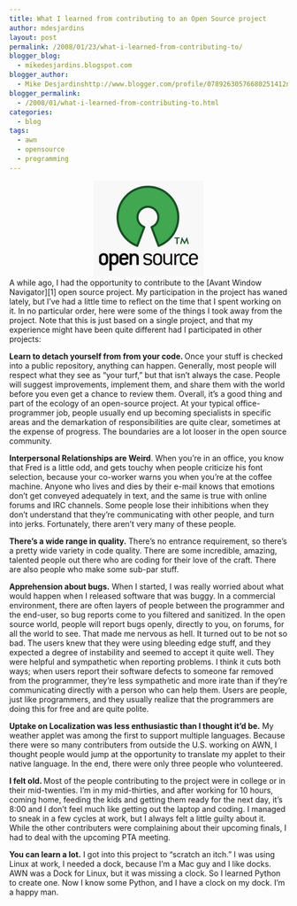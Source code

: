 ```yaml
---
title: What I learned from contributing to an Open Source project
author: mdesjardins
layout: post
permalink: /2008/01/23/what-i-learned-from-contributing-to/
blogger_blog:
  - mikedesjardins.blogspot.com
blogger_author:
  - Mike Desjardinshttp://www.blogger.com/profile/07892630576680251412noreply@blogger.com
blogger_permalink:
  - /2008/01/what-i-learned-from-contributing-to.html
categories:
  - blog
tags:
  - awn
  - opensource
  - programming
---
```

<center>
<img src="/assets/images/opensource_logo-772137.gif" alt="" border="0" />
</center>
A while ago, I had the opportunity to contribute to the [Avant Window Navigator][1] open source project. My participation in the project has waned lately, but I&#8217;ve had a little time to reflect on the time that I spent working on it. In no particular order, here were some of the things I took away from the project. Note that this is just based on a single project, and that my experience might have been quite different had I participated in other projects:

<span style="font-weight: bold;">Learn to detach yourself from from your code. </span> Once your stuff is checked into a public repository, anything can happen. Generally, most people will respect what they see as &#8220;your turf,&#8221; but that isn&#8217;t always the case. People will suggest improvements, implement them, and share them with the world before you even get a chance to review them. Overall, it&#8217;s a good thing and part of the ecology of an open-source project. At your typical office-programmer job, people usually end up becoming specialists in specific areas and the demarkation of responsibilities are quite clear, sometimes at the expense of progress. The boundaries are a lot looser in the open source community.

<span style="font-weight: bold;">Interpersonal Relationships are Weird</span>. When you&#8217;re in an office, you know that Fred is a little odd, and gets touchy when people criticize his font selection, because your co-worker warns you when you&#8217;re at the coffee machine. Anyone who lives and dies by their e-mail knows that emotions don&#8217;t get conveyed adequately in text, and the same is true with online forums and IRC channels. Some people lose their inhibitions when they don&#8217;t understand that they&#8217;re communicating with other people, and turn into jerks. Fortunately, there aren&#8217;t very many of these people.

<span style="font-weight: bold;">There&#8217;s a wide range in quality.</span> There&#8217;s no entrance requirement, so there&#8217;s a pretty wide variety in code quality. There are some incredible, amazing, talented people out there who are coding for their love of the craft. There are also people who make some sub-par stuff.

<span style="font-weight: bold;">Apprehension about bugs.</span> When I started, I was really worried about what would happen when I released software that was buggy. In a commercial environment, there are often layers of people between the programmer and the end-user, so bug reports come to you filtered and sanitized. In the open source world, people will report bugs openly, directly to you, on forums, for all the world to see. That made me nervous as hell. It turned out to be not so bad. The users knew that they were using bleeding edge stuff, and they expected a degree of instability and seemed to accept it quite well. They were helpful and sympathetic when reporting problems. I think it cuts both ways; when users report their software defects to someone far removed from the programmer, they&#8217;re less sympathetic and more irate than if they&#8217;re communicating directly with a person who can help them. Users are people, just like programmers, and they usually realize that the programmers are doing this for free and are quite polite.

<span style="font-weight: bold;">Uptake on Localization was less enthusiastic than I thought it&#8217;d be.</span> My weather applet was among the first to support multiple languages. Because there were so many contributers from outside the U.S. working on AWN, I thought people would jump at the opportunity to translate my applet to their native language. In the end, there were only three people who volunteered.

<span style="font-weight: bold;">I felt old. </span> Most of the people contributing to the project were in college or in their mid-twenties. I&#8217;m in my mid-thirties, and after working for 10 hours, coming home, feeding the kids and getting them ready for the next day, it&#8217;s 8:00 and I don&#8217;t feel much like getting out the laptop and coding. I managed to sneak in a few cycles at work, but I always felt a little guilty about it. While the other contributers were complaining about their upcoming finals, I had to deal with the upcoming PTA meeting.

<span style="font-weight: bold;">You can learn a lot.</span> I got into this project to &#8220;scratch an itch.&#8221; I was using Linux at work, I needed a dock, because I&#8217;m a Mac guy and I like docks. AWN was a Dock for Linux, but it was missing a clock. So I learned Python to create one. Now I know some Python, and I have a clock on my dock. I&#8217;m a happy man.

 [1]: http://wiki.awn-project.org/
